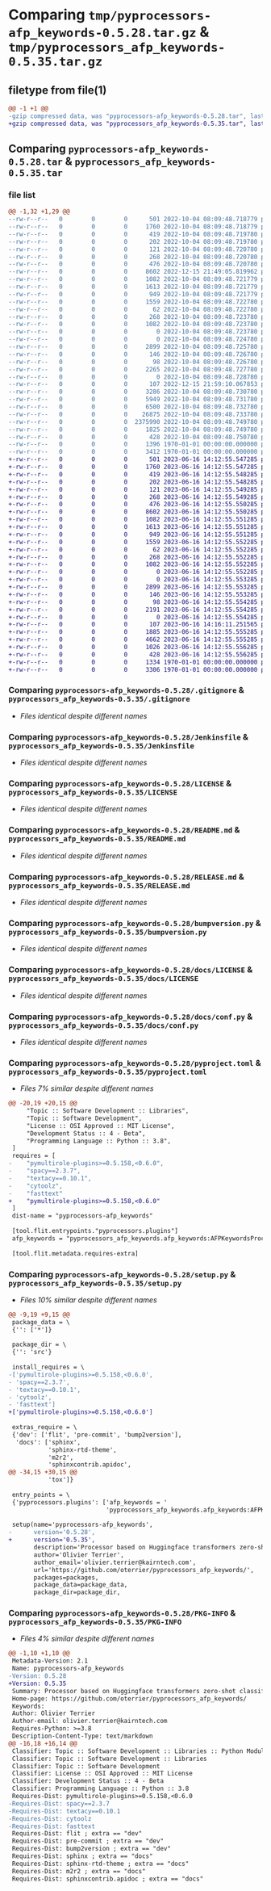 # Comparing `tmp/pyprocessors-afp_keywords-0.5.28.tar.gz` & `tmp/pyprocessors_afp_keywords-0.5.35.tar.gz`

## filetype from file(1)

```diff
@@ -1 +1 @@
-gzip compressed data, was "pyprocessors-afp_keywords-0.5.28.tar", last modified: Thu Dec 15 21:59:22 2022, max compression
+gzip compressed data, was "pyprocessors_afp_keywords-0.5.35.tar", last modified: Fri Jan  1 00:00:00 2016, max compression
```

## Comparing `pyprocessors-afp_keywords-0.5.28.tar` & `pyprocessors_afp_keywords-0.5.35.tar`

### file list

```diff
@@ -1,32 +1,29 @@
--rw-r--r--   0        0        0      501 2022-10-04 08:09:48.718779 pyprocessors-afp_keywords-0.5.28/.bumpversion.cfg
--rw-r--r--   0        0        0     1760 2022-10-04 08:09:48.718779 pyprocessors-afp_keywords-0.5.28/.gitignore
--rw-r--r--   0        0        0      419 2022-10-04 08:09:48.719780 pyprocessors-afp_keywords-0.5.28/.pre-commit-config.yaml
--rw-r--r--   0        0        0      202 2022-10-04 08:09:48.719780 pyprocessors-afp_keywords-0.5.28/.readthedocs.yml
--rw-r--r--   0        0        0      121 2022-10-04 08:09:48.720780 pyprocessors-afp_keywords-0.5.28/AUTHORS.md
--rw-r--r--   0        0        0      268 2022-10-04 08:09:48.720780 pyprocessors-afp_keywords-0.5.28/CHANGELOG.md
--rw-r--r--   0        0        0      476 2022-10-04 08:09:48.720780 pyprocessors-afp_keywords-0.5.28/Dockerfile
--rw-r--r--   0        0        0     8602 2022-12-15 21:49:05.819962 pyprocessors-afp_keywords-0.5.28/Jenkinsfile
--rw-r--r--   0        0        0     1082 2022-10-04 08:09:48.721779 pyprocessors-afp_keywords-0.5.28/LICENSE
--rw-r--r--   0        0        0     1613 2022-10-04 08:09:48.721779 pyprocessors-afp_keywords-0.5.28/README.md
--rw-r--r--   0        0        0      949 2022-10-04 08:09:48.721779 pyprocessors-afp_keywords-0.5.28/RELEASE.md
--rw-r--r--   0        0        0     1559 2022-10-04 08:09:48.722780 pyprocessors-afp_keywords-0.5.28/bumpversion.py
--rw-r--r--   0        0        0       62 2022-10-04 08:09:48.722780 pyprocessors-afp_keywords-0.5.28/docs/.gitignore
--rw-r--r--   0        0        0      268 2022-10-04 08:09:48.723780 pyprocessors-afp_keywords-0.5.28/docs/CHANGELOG.md
--rw-r--r--   0        0        0     1082 2022-10-04 08:09:48.723780 pyprocessors-afp_keywords-0.5.28/docs/LICENSE
--rw-r--r--   0        0        0        0 2022-10-04 08:09:48.723780 pyprocessors-afp_keywords-0.5.28/docs/_static/.gitkeep
--rw-r--r--   0        0        0        0 2022-10-04 08:09:48.724780 pyprocessors-afp_keywords-0.5.28/docs/_templates/.gitkeep
--rw-r--r--   0        0        0     2899 2022-10-04 08:09:48.725780 pyprocessors-afp_keywords-0.5.28/docs/conf.py
--rw-r--r--   0        0        0      146 2022-10-04 08:09:48.726780 pyprocessors-afp_keywords-0.5.28/docs/index.rst
--rw-r--r--   0        0        0       98 2022-10-04 08:09:48.726780 pyprocessors-afp_keywords-0.5.28/mypy.ini
--rw-r--r--   0        0        0     2265 2022-10-04 08:09:48.727780 pyprocessors-afp_keywords-0.5.28/pyproject.toml
--rw-r--r--   0        0        0        0 2022-10-04 08:09:48.728780 pyprocessors-afp_keywords-0.5.28/src/__init__.py
--rw-r--r--   0        0        0      107 2022-12-15 21:59:10.067853 pyprocessors-afp_keywords-0.5.28/src/pyprocessors_afp_keywords/__init__.py
--rw-r--r--   0        0        0     3286 2022-10-04 08:09:48.730780 pyprocessors-afp_keywords-0.5.28/src/pyprocessors_afp_keywords/afp_keywords.py
--rw-r--r--   0        0        0     5949 2022-10-04 08:09:48.731780 pyprocessors-afp_keywords-0.5.28/tests/data/afp_doc_en.json
--rw-r--r--   0        0        0     6500 2022-10-04 08:09:48.732780 pyprocessors-afp_keywords-0.5.28/tests/data/afp_doc_en_slug.json
--rw-r--r--   0        0        0    26875 2022-10-04 08:09:48.733780 pyprocessors-afp_keywords-0.5.28/tests/data/afp_doc_fr.json
--rw-r--r--   0        0        0  2375990 2022-10-04 08:09:48.749780 pyprocessors-afp_keywords-0.5.28/tests/data/afp_doc_fr_slug.json
--rw-r--r--   0        0        0     1825 2022-10-04 08:09:48.749780 pyprocessors-afp_keywords-0.5.28/tests/test_afp_keywords.py
--rw-r--r--   0        0        0      428 2022-10-04 08:09:48.750780 pyprocessors-afp_keywords-0.5.28/tox.ini
--rw-r--r--   0        0        0     1396 1970-01-01 00:00:00.000000 pyprocessors-afp_keywords-0.5.28/setup.py
--rw-r--r--   0        0        0     3412 1970-01-01 00:00:00.000000 pyprocessors-afp_keywords-0.5.28/PKG-INFO
+-rw-r--r--   0        0        0      501 2023-06-16 14:12:55.547285 pyprocessors_afp_keywords-0.5.35/.bumpversion.cfg
+-rw-r--r--   0        0        0     1760 2023-06-16 14:12:55.547285 pyprocessors_afp_keywords-0.5.35/.gitignore
+-rw-r--r--   0        0        0      419 2023-06-16 14:12:55.548285 pyprocessors_afp_keywords-0.5.35/.pre-commit-config.yaml
+-rw-r--r--   0        0        0      202 2023-06-16 14:12:55.548285 pyprocessors_afp_keywords-0.5.35/.readthedocs.yml
+-rw-r--r--   0        0        0      121 2023-06-16 14:12:55.549285 pyprocessors_afp_keywords-0.5.35/AUTHORS.md
+-rw-r--r--   0        0        0      268 2023-06-16 14:12:55.549285 pyprocessors_afp_keywords-0.5.35/CHANGELOG.md
+-rw-r--r--   0        0        0      476 2023-06-16 14:12:55.550285 pyprocessors_afp_keywords-0.5.35/Dockerfile
+-rw-r--r--   0        0        0     8602 2023-06-16 14:12:55.550285 pyprocessors_afp_keywords-0.5.35/Jenkinsfile
+-rw-r--r--   0        0        0     1082 2023-06-16 14:12:55.551285 pyprocessors_afp_keywords-0.5.35/LICENSE
+-rw-r--r--   0        0        0     1613 2023-06-16 14:12:55.551285 pyprocessors_afp_keywords-0.5.35/README.md
+-rw-r--r--   0        0        0      949 2023-06-16 14:12:55.551285 pyprocessors_afp_keywords-0.5.35/RELEASE.md
+-rw-r--r--   0        0        0     1559 2023-06-16 14:12:55.552285 pyprocessors_afp_keywords-0.5.35/bumpversion.py
+-rw-r--r--   0        0        0       62 2023-06-16 14:12:55.552285 pyprocessors_afp_keywords-0.5.35/docs/.gitignore
+-rw-r--r--   0        0        0      268 2023-06-16 14:12:55.552285 pyprocessors_afp_keywords-0.5.35/docs/CHANGELOG.md
+-rw-r--r--   0        0        0     1082 2023-06-16 14:12:55.552285 pyprocessors_afp_keywords-0.5.35/docs/LICENSE
+-rw-r--r--   0        0        0        0 2023-06-16 14:12:55.552285 pyprocessors_afp_keywords-0.5.35/docs/_static/.gitkeep
+-rw-r--r--   0        0        0        0 2023-06-16 14:12:55.553285 pyprocessors_afp_keywords-0.5.35/docs/_templates/.gitkeep
+-rw-r--r--   0        0        0     2899 2023-06-16 14:12:55.553285 pyprocessors_afp_keywords-0.5.35/docs/conf.py
+-rw-r--r--   0        0        0      146 2023-06-16 14:12:55.553285 pyprocessors_afp_keywords-0.5.35/docs/index.rst
+-rw-r--r--   0        0        0       98 2023-06-16 14:12:55.554285 pyprocessors_afp_keywords-0.5.35/mypy.ini
+-rw-r--r--   0        0        0     2191 2023-06-16 14:12:55.554285 pyprocessors_afp_keywords-0.5.35/pyproject.toml
+-rw-r--r--   0        0        0        0 2023-06-16 14:12:55.554285 pyprocessors_afp_keywords-0.5.35/src/__init__.py
+-rw-r--r--   0        0        0      107 2023-06-16 14:16:11.251565 pyprocessors_afp_keywords-0.5.35/src/pyprocessors_afp_keywords/__init__.py
+-rw-r--r--   0        0        0     1885 2023-06-16 14:12:55.555285 pyprocessors_afp_keywords-0.5.35/src/pyprocessors_afp_keywords/afp_keywords.py
+-rw-r--r--   0        0        0     4662 2023-06-16 14:12:55.555285 pyprocessors_afp_keywords-0.5.35/tests/data/afp_doc_fr.json
+-rw-r--r--   0        0        0     1026 2023-06-16 14:12:55.556285 pyprocessors_afp_keywords-0.5.35/tests/test_afp_keywords.py
+-rw-r--r--   0        0        0      428 2023-06-16 14:12:55.556285 pyprocessors_afp_keywords-0.5.35/tox.ini
+-rw-r--r--   0        0        0     1334 1970-01-01 00:00:00.000000 pyprocessors_afp_keywords-0.5.35/setup.py
+-rw-r--r--   0        0        0     3306 1970-01-01 00:00:00.000000 pyprocessors_afp_keywords-0.5.35/PKG-INFO
```

### Comparing `pyprocessors-afp_keywords-0.5.28/.gitignore` & `pyprocessors_afp_keywords-0.5.35/.gitignore`

 * *Files identical despite different names*

### Comparing `pyprocessors-afp_keywords-0.5.28/Jenkinsfile` & `pyprocessors_afp_keywords-0.5.35/Jenkinsfile`

 * *Files identical despite different names*

### Comparing `pyprocessors-afp_keywords-0.5.28/LICENSE` & `pyprocessors_afp_keywords-0.5.35/LICENSE`

 * *Files identical despite different names*

### Comparing `pyprocessors-afp_keywords-0.5.28/README.md` & `pyprocessors_afp_keywords-0.5.35/README.md`

 * *Files identical despite different names*

### Comparing `pyprocessors-afp_keywords-0.5.28/RELEASE.md` & `pyprocessors_afp_keywords-0.5.35/RELEASE.md`

 * *Files identical despite different names*

### Comparing `pyprocessors-afp_keywords-0.5.28/bumpversion.py` & `pyprocessors_afp_keywords-0.5.35/bumpversion.py`

 * *Files identical despite different names*

### Comparing `pyprocessors-afp_keywords-0.5.28/docs/LICENSE` & `pyprocessors_afp_keywords-0.5.35/docs/LICENSE`

 * *Files identical despite different names*

### Comparing `pyprocessors-afp_keywords-0.5.28/docs/conf.py` & `pyprocessors_afp_keywords-0.5.35/docs/conf.py`

 * *Files identical despite different names*

### Comparing `pyprocessors-afp_keywords-0.5.28/pyproject.toml` & `pyprocessors_afp_keywords-0.5.35/pyproject.toml`

 * *Files 7% similar despite different names*

```diff
@@ -20,19 +20,15 @@
     "Topic :: Software Development :: Libraries",
     "Topic :: Software Development",
     "License :: OSI Approved :: MIT License",
     "Development Status :: 4 - Beta",
     "Programming Language :: Python :: 3.8",
 ]
 requires = [
-    "pymultirole-plugins>=0.5.158,<0.6.0",
-    "spacy==2.3.7",
-    "textacy==0.10.1",
-    "cytoolz",
-    "fasttext"
+    "pymultirole-plugins>=0.5.158,<0.6.0"
 ]
 dist-name = "pyprocessors-afp_keywords"
 
 [tool.flit.entrypoints."pyprocessors.plugins"]
 afp_keywords = "pyprocessors_afp_keywords.afp_keywords:AFPKeywordsProcessor"
 
 [tool.flit.metadata.requires-extra]
```

### Comparing `pyprocessors-afp_keywords-0.5.28/setup.py` & `pyprocessors_afp_keywords-0.5.35/setup.py`

 * *Files 10% similar despite different names*

```diff
@@ -9,19 +9,15 @@
 package_data = \
 {'': ['*']}
 
 package_dir = \
 {'': 'src'}
 
 install_requires = \
-['pymultirole-plugins>=0.5.158,<0.6.0',
- 'spacy==2.3.7',
- 'textacy==0.10.1',
- 'cytoolz',
- 'fasttext']
+['pymultirole-plugins>=0.5.158,<0.6.0']
 
 extras_require = \
 {'dev': ['flit', 'pre-commit', 'bump2version'],
  'docs': ['sphinx',
           'sphinx-rtd-theme',
           'm2r2',
           'sphinxcontrib.apidoc',
@@ -34,15 +30,15 @@
           'tox']}
 
 entry_points = \
 {'pyprocessors.plugins': ['afp_keywords = '
                           'pyprocessors_afp_keywords.afp_keywords:AFPKeywordsProcessor']}
 
 setup(name='pyprocessors-afp_keywords',
-      version='0.5.28',
+      version='0.5.35',
       description='Processor based on Huggingface transformers zero-shot classification pipeline',
       author='Olivier Terrier',
       author_email='olivier.terrier@kairntech.com',
       url='https://github.com/oterrier/pyprocessors_afp_keywords/',
       packages=packages,
       package_data=package_data,
       package_dir=package_dir,
```

### Comparing `pyprocessors-afp_keywords-0.5.28/PKG-INFO` & `pyprocessors_afp_keywords-0.5.35/PKG-INFO`

 * *Files 4% similar despite different names*

```diff
@@ -1,10 +1,10 @@
 Metadata-Version: 2.1
 Name: pyprocessors-afp_keywords
-Version: 0.5.28
+Version: 0.5.35
 Summary: Processor based on Huggingface transformers zero-shot classification pipeline
 Home-page: https://github.com/oterrier/pyprocessors_afp_keywords/
 Keywords: 
 Author: Olivier Terrier
 Author-email: olivier.terrier@kairntech.com
 Requires-Python: >=3.8
 Description-Content-Type: text/markdown
@@ -16,18 +16,14 @@
 Classifier: Topic :: Software Development :: Libraries :: Python Modules
 Classifier: Topic :: Software Development :: Libraries
 Classifier: Topic :: Software Development
 Classifier: License :: OSI Approved :: MIT License
 Classifier: Development Status :: 4 - Beta
 Classifier: Programming Language :: Python :: 3.8
 Requires-Dist: pymultirole-plugins>=0.5.158,<0.6.0
-Requires-Dist: spacy==2.3.7
-Requires-Dist: textacy==0.10.1
-Requires-Dist: cytoolz
-Requires-Dist: fasttext
 Requires-Dist: flit ; extra == "dev"
 Requires-Dist: pre-commit ; extra == "dev"
 Requires-Dist: bump2version ; extra == "dev"
 Requires-Dist: sphinx ; extra == "docs"
 Requires-Dist: sphinx-rtd-theme ; extra == "docs"
 Requires-Dist: m2r2 ; extra == "docs"
 Requires-Dist: sphinxcontrib.apidoc ; extra == "docs"
```

